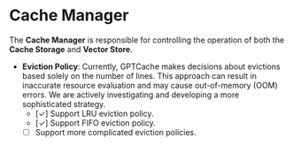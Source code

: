 # Cache Manager

The **Cache Manager** is responsible for controlling the operation of both the **Cache Storage** and **Vector Store**.
- **Eviction Policy**:
Currently, GPTCache makes decisions about evictions based solely on the number of lines. This approach can result in inaccurate resource evaluation and may cause out-of-memory (OOM) errors. We are actively investigating and developing a more sophisticated strategy.
  - [✓] Support LRU eviction policy.
  - [✓] Support FIFO eviction policy.
  - [ ] Support more complicated eviction policies.
